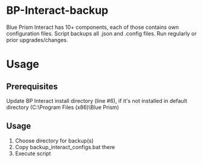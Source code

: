 # BP-Interact-backup
Blue Prism Interact has 10+ components, each of those contains own configuration files. 
Script backups all .json and .config files. 
Run regularly or prior upgrades/changes.

# Usage
## Prerequisites
Update BP Interact install directory (line #6), if it's not installed in default directory (C:\Program Files (x86)\Blue Prism\)

## Usage
1. Choose directory for backup(s)
2. Copy backup_interact_configs.bat there
3. Execute script
